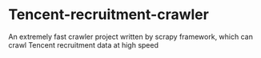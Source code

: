 # Tencent-recruitment-crawler
An extremely fast crawler project written by scrapy framework, which can crawl Tencent recruitment data at high speed
